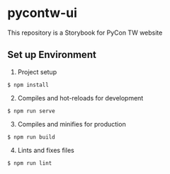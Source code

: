 # pycontw-ui

This repository is a Storybook for PyCon TW website

## Set up Environment

1. Project setup

```
$ npm install
```

2. Compiles and hot-reloads for development

```
$ npm run serve
```

3. Compiles and minifies for production

```
$ npm run build
```

4. Lints and fixes files

```
$ npm run lint
```
